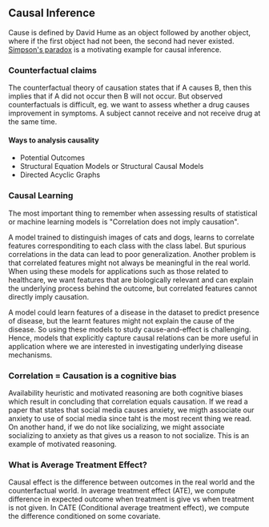 ## Causal Inference
Cause is defined by David Hume as an object followed by another object, where if the first object had not been, the second had never existed. [Simpson's paradox](https://en.wikipedia.org/wiki/Simpson%27s_paradox)  is a motivating example for causal inference. 

### Counterfactual claims
The counterfactual theory of causation states that if A causes B, then this implies that if A did not occur then B will not occur. But observed counterfactuals is difficult, eg. we want to assess whether a drug causes improvement in symptoms. A subject cannot receive and not receive drug at the same time.

#### Ways to analysis causality
- Potential Outcomes 
- Structural Equation Models or Structural Causal Models
- Directed Acyclic Graphs

### Causal Learning 
The most important thing to remember when assessing results of statistical or machine learning models is "Correlation does not imply causation".

A model trained to distinguish images of cats and dogs, learns to correlate features corresponditing to each class with the class label. But spurious correlations in the data can lead to poor generalization. Another problem is that correlated features might not always be meaningful in the real world. When using these models for applications such as those related to healthcare, we want features that are biologically relevant and can explain the underlying process behind the outcome, but correlated features cannot directly imply causation.

A model could learn features of a disease in the dataset to predict presence of disease, but the learnt features might not explain the cause of the disease. So using these models to study cause-and-effect is challenging. Hence, models that explicitly capture causal relations can be more useful in application where we are interested in investigating underlying disease mechanisms.

### Correlation = Causation is a cognitive bias
Availability heuristic and motivated reasoning are both cognitive biases which result in concluding that correlation equals causation. If we read a paper that states that social media causes anxiety, we migth associate our anxiety to use of social media since taht is the most recent thing we read. On another hand, if we do not like socializing, we might associate socializing to anxiety as that gives us a reason to not socialize. This is an example of motivated reasoning.

### What is Average Treatment Effect?
Causal effect is the difference between outcomes in the real world and the counterfactual world. In average treatment effect (ATE), we compute difference in expected outcome when treatment is give vs when treatment is not given. In CATE (Conditional average treatment effect), we compute the difference conditioned on some covariate.

